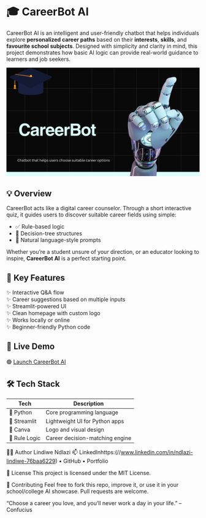 # 🎓 CareerBot AI

CareerBot AI is an intelligent and user-friendly chatbot that helps individuals explore **personalized career paths** based on their **interests**, **skills**, and **favourite school subjects**. Designed with simplicity and clarity in mind, this project demonstrates how basic AI logic can provide real-world guidance to learners and job seekers.

![CareerBot Logo](./assets/logobot.png)


## 💡 Overview

CareerBot acts like a digital career counselor. Through a short interactive quiz, it guides users to discover suitable career fields using simple:
- ✅ Rule-based logic  
- 🌳 Decision-tree structures  
- 🤖 Natural language-style prompts

Whether you’re a student unsure of your direction, or an educator looking to inspire, **CareerBot AI** is a perfect starting point.

## 🌟 Key Features

✨ Interactive Q&A flow  
✨ Career suggestions based on multiple inputs  
✨ Streamlit-powered UI  
✨ Clean homepage with custom logo  
✨ Works locally or online  
✨ Beginner-friendly Python code

## 🚀 Live Demo

🟢 [Launch CareerBot AI](https://careerbot-lindiwe08.streamlit.app/)  

## 🛠 Tech Stack

| Tech        | Description                       |
|-------------|-----------------------------------|
| 🐍 Python   | Core programming language          |
| 📱 Streamlit | Lightweight UI for Python apps    |
| 🎨 Canva    | Logo and visual design             |
| 🧠 Rule Logic | Career decision-matching engine   |

👩‍💻 Author
Lindiwe Ndlazi
📫 LinkedInhttps:(//www.linkedin.com/in/ndlazi-lindiwe-76baa6229) • GitHub • Portfolio

📌 License
This project is licensed under the MIT License.

🤝 Contributing
Feel free to fork this repo, improve it, or use it in your school/college AI showcase.
Pull requests are welcome.

“Choose a career you love, and you’ll never work a day in your life.” – Confucius



